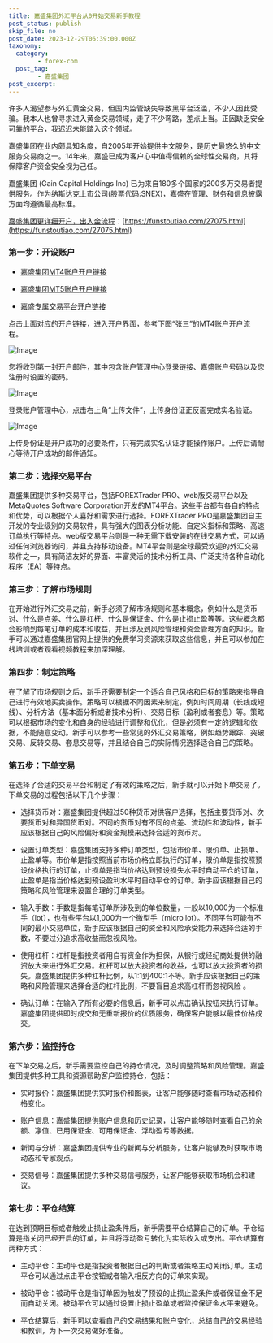 ```yaml
---
title: 嘉盛集团外汇平台从0开始交易新手教程
post_status: publish
skip_file: no
post_date: 2023-12-29T06:39:00.000Z
taxonomy:
  category:
        - forex-com
  post_tag:
        - 嘉盛集团
post_excerpt: 
---
```

许多人渴望参与外汇黄金交易，但国内监管缺失导致黑平台泛滥，不少人因此受骗。我本人也曾寻求进入黄金交易领域，走了不少弯路，差点上当。正因缺乏安全可靠的平台，我迟迟未能踏入这个领域。

嘉盛集团在业内颇具知名度，自2005年开始提供中文服务，是历史最悠久的中文服务交易商之一。14年来，嘉盛已成为客户心中值得信赖的全球性交易商，其将保障客户资金安全视为己任。

嘉盛集团 (Gain Capital Holdings Inc) 已为来自180多个国家的200多万交易者提供服务。作为纳斯达克上市公司(股票代码:SNEX)，嘉盛在管理、财务和信息披露方面均遵循最高标准。

[嘉盛集团更详细开户，出入金流程](https://funstoutiao.com/27075.html)：[https://funstoutiao.com/27075.html](https://funstoutiao.com/27075.html)

### 第一步：开设账户

* [嘉盛集团MT4账户开户链接](https://s.ssgg.net/jsmt4)

* [嘉盛集团MT5账户开户链接](https://s.ssgg.net/jsmt5)

* [嘉盛专属交易平台开户链接](https://s.ssgg.net/js)

点击上面对应的开户链接，进入开户界面，参考下图“张三”的MT4账户开户流程。

![Image](https://prod-files-secure.s3.us-west-2.amazonaws.com/39ed1227-6d7d-4570-be36-9ccd4a2c4241/7a167aea-686b-400d-af59-4e18eb607a40/640.png?X-Amz-Algorithm=AWS4-HMAC-SHA256&X-Amz-Content-Sha256=UNSIGNED-PAYLOAD&X-Amz-Credential=ASIAZI2LB466WQLHH7WG%2F20250320%2Fus-west-2%2Fs3%2Faws4_request&X-Amz-Date=20250320T101313Z&X-Amz-Expires=3600&X-Amz-Security-Token=IQoJb3JpZ2luX2VjEDIaCXVzLXdlc3QtMiJHMEUCIDQv3qN8nNXhMBZSdQIkaIgf20FJUfx2wyIp40Cme%2B93AiEAvvLWoTxa9VgMlvlP0SN85wmPahDQ8cu%2Fp4hnVzyyFaMqiAQIi%2F%2F%2F%2F%2F%2F%2F%2F%2F%2F%2FARAAGgw2Mzc0MjMxODM4MDUiDI1F7cvYV3ST6idIhCrcAxpVZ9CK8q6Mowqf6VfsM2AOqTpfgKh%2B3w0B2BOa6jvwWBCtkeeEtbhXWJDjMIffQODx8DUXThUemOgU0cVY0cMDT%2Bw4b38MNZ08oIUzd7A6Wp4OWeoZowgYIBgUUaDNQVlJADqXhlSHTLBKksBueZ4GqPCJEVlPsgrRabJrt49NZdvKbK1%2FE6HyG9P%2FA8KmxoDEaZABM2nFfWb0Nezn%2FZHgDArOJFR78b2aBxA8nt4ZsMmr2NlxiHpGrneJJCl7%2FH9dWE6gPFzMVnILHNG01LMU39q4AB6aJgFoZ8MvTWvaDrwV761gs6VhCTTCpxXoXwxgzZKDuATVs00Hc5UaGcDr5fmpH5oGCN3Z8ZA3VpAjDW945%2FT1SiCSJ7zm61KBHAVuzk75Pp816sARHgpP9VnjfDxEuegee6FxU4%2BPtI2RJBKrP0xBCKxbCP%2BgB%2B0oe%2FsWVjAwPbL%2F%2BHzWU%2FT2%2F83m4V9%2FniVv%2F7V0%2FaZizBLi%2Bs%2BVrq7%2FcW1pMkGIR7RjoYRybIvhFe3BlklaWM2wKN%2F64fg%2F5bk%2BbE%2F3MKx1uX27LTc5PjVCd8vGXBH1RU79octeWGVQNk%2BOFW6qedJdCZsRLBK1S5TpMKybWARv1hcY5as36kFDml55fm%2B3MPrD774GOqUBaMr3qpSriw5DLfpiQkrRIMiEABlVw1L30QYI%2BBLp9mxCgPJau2qx5IYDq%2B0E1QBhUb9J277QPDZtrKFIuqljfN2pIYFWox1rLCmjPr3CLfVRAruRbB4MFPHLFyK9uMks9O6Aa1LUEcC8X13O3XxfIXAz5AlmMD%2Fk5VI9ZvV%2FLgkc4ntIUAqtEJyVGoLpkie4Bc8W5lcB72hXf51ObAQBOVdTnukm&X-Amz-Signature=ace97c67545f82c3ca9a961874b655c4f32bcd8abd1ca03020717425d5db7f46&X-Amz-SignedHeaders=host&x-id=GetObject)

您将收到第一封开户邮件，其中包含账户管理中心登录链接、嘉盛账户号码以及您注册时设置的密码。

![Image](https://prod-files-secure.s3.us-west-2.amazonaws.com/39ed1227-6d7d-4570-be36-9ccd4a2c4241/eaa1c6b3-2877-4284-a0e1-530e222c27fb/image.png?X-Amz-Algorithm=AWS4-HMAC-SHA256&X-Amz-Content-Sha256=UNSIGNED-PAYLOAD&X-Amz-Credential=ASIAZI2LB466WQLHH7WG%2F20250320%2Fus-west-2%2Fs3%2Faws4_request&X-Amz-Date=20250320T101313Z&X-Amz-Expires=3600&X-Amz-Security-Token=IQoJb3JpZ2luX2VjEDIaCXVzLXdlc3QtMiJHMEUCIDQv3qN8nNXhMBZSdQIkaIgf20FJUfx2wyIp40Cme%2B93AiEAvvLWoTxa9VgMlvlP0SN85wmPahDQ8cu%2Fp4hnVzyyFaMqiAQIi%2F%2F%2F%2F%2F%2F%2F%2F%2F%2F%2FARAAGgw2Mzc0MjMxODM4MDUiDI1F7cvYV3ST6idIhCrcAxpVZ9CK8q6Mowqf6VfsM2AOqTpfgKh%2B3w0B2BOa6jvwWBCtkeeEtbhXWJDjMIffQODx8DUXThUemOgU0cVY0cMDT%2Bw4b38MNZ08oIUzd7A6Wp4OWeoZowgYIBgUUaDNQVlJADqXhlSHTLBKksBueZ4GqPCJEVlPsgrRabJrt49NZdvKbK1%2FE6HyG9P%2FA8KmxoDEaZABM2nFfWb0Nezn%2FZHgDArOJFR78b2aBxA8nt4ZsMmr2NlxiHpGrneJJCl7%2FH9dWE6gPFzMVnILHNG01LMU39q4AB6aJgFoZ8MvTWvaDrwV761gs6VhCTTCpxXoXwxgzZKDuATVs00Hc5UaGcDr5fmpH5oGCN3Z8ZA3VpAjDW945%2FT1SiCSJ7zm61KBHAVuzk75Pp816sARHgpP9VnjfDxEuegee6FxU4%2BPtI2RJBKrP0xBCKxbCP%2BgB%2B0oe%2FsWVjAwPbL%2F%2BHzWU%2FT2%2F83m4V9%2FniVv%2F7V0%2FaZizBLi%2Bs%2BVrq7%2FcW1pMkGIR7RjoYRybIvhFe3BlklaWM2wKN%2F64fg%2F5bk%2BbE%2F3MKx1uX27LTc5PjVCd8vGXBH1RU79octeWGVQNk%2BOFW6qedJdCZsRLBK1S5TpMKybWARv1hcY5as36kFDml55fm%2B3MPrD774GOqUBaMr3qpSriw5DLfpiQkrRIMiEABlVw1L30QYI%2BBLp9mxCgPJau2qx5IYDq%2B0E1QBhUb9J277QPDZtrKFIuqljfN2pIYFWox1rLCmjPr3CLfVRAruRbB4MFPHLFyK9uMks9O6Aa1LUEcC8X13O3XxfIXAz5AlmMD%2Fk5VI9ZvV%2FLgkc4ntIUAqtEJyVGoLpkie4Bc8W5lcB72hXf51ObAQBOVdTnukm&X-Amz-Signature=b23041926df0b246d82e59be50f6cb59406c907983b9d77517de09a624ffdd69&X-Amz-SignedHeaders=host&x-id=GetObject)

登录账户管理中心，点击右上角“上传文件”，上传身份证正反面完成实名验证。

![Image](https://prod-files-secure.s3.us-west-2.amazonaws.com/39ed1227-6d7d-4570-be36-9ccd4a2c4241/54090639-09fc-46b4-a135-e0289f707147/image.png?X-Amz-Algorithm=AWS4-HMAC-SHA256&X-Amz-Content-Sha256=UNSIGNED-PAYLOAD&X-Amz-Credential=ASIAZI2LB466WQLHH7WG%2F20250320%2Fus-west-2%2Fs3%2Faws4_request&X-Amz-Date=20250320T101313Z&X-Amz-Expires=3600&X-Amz-Security-Token=IQoJb3JpZ2luX2VjEDIaCXVzLXdlc3QtMiJHMEUCIDQv3qN8nNXhMBZSdQIkaIgf20FJUfx2wyIp40Cme%2B93AiEAvvLWoTxa9VgMlvlP0SN85wmPahDQ8cu%2Fp4hnVzyyFaMqiAQIi%2F%2F%2F%2F%2F%2F%2F%2F%2F%2F%2FARAAGgw2Mzc0MjMxODM4MDUiDI1F7cvYV3ST6idIhCrcAxpVZ9CK8q6Mowqf6VfsM2AOqTpfgKh%2B3w0B2BOa6jvwWBCtkeeEtbhXWJDjMIffQODx8DUXThUemOgU0cVY0cMDT%2Bw4b38MNZ08oIUzd7A6Wp4OWeoZowgYIBgUUaDNQVlJADqXhlSHTLBKksBueZ4GqPCJEVlPsgrRabJrt49NZdvKbK1%2FE6HyG9P%2FA8KmxoDEaZABM2nFfWb0Nezn%2FZHgDArOJFR78b2aBxA8nt4ZsMmr2NlxiHpGrneJJCl7%2FH9dWE6gPFzMVnILHNG01LMU39q4AB6aJgFoZ8MvTWvaDrwV761gs6VhCTTCpxXoXwxgzZKDuATVs00Hc5UaGcDr5fmpH5oGCN3Z8ZA3VpAjDW945%2FT1SiCSJ7zm61KBHAVuzk75Pp816sARHgpP9VnjfDxEuegee6FxU4%2BPtI2RJBKrP0xBCKxbCP%2BgB%2B0oe%2FsWVjAwPbL%2F%2BHzWU%2FT2%2F83m4V9%2FniVv%2F7V0%2FaZizBLi%2Bs%2BVrq7%2FcW1pMkGIR7RjoYRybIvhFe3BlklaWM2wKN%2F64fg%2F5bk%2BbE%2F3MKx1uX27LTc5PjVCd8vGXBH1RU79octeWGVQNk%2BOFW6qedJdCZsRLBK1S5TpMKybWARv1hcY5as36kFDml55fm%2B3MPrD774GOqUBaMr3qpSriw5DLfpiQkrRIMiEABlVw1L30QYI%2BBLp9mxCgPJau2qx5IYDq%2B0E1QBhUb9J277QPDZtrKFIuqljfN2pIYFWox1rLCmjPr3CLfVRAruRbB4MFPHLFyK9uMks9O6Aa1LUEcC8X13O3XxfIXAz5AlmMD%2Fk5VI9ZvV%2FLgkc4ntIUAqtEJyVGoLpkie4Bc8W5lcB72hXf51ObAQBOVdTnukm&X-Amz-Signature=e3782ab6594f8dcc4f4e7bc1a54ce431be9e4508d30a18b0487ff4fae3cfdf4a&X-Amz-SignedHeaders=host&x-id=GetObject)

上传身份证是开户成功的必要条件，只有完成实名认证才能操作账户。上传后请耐心等待开户成功的邮件通知。

### 第二步：选择交易平台

嘉盛集团提供多种交易平台，包括FOREXTrader PRO、web版交易平台以及MetaQuotes Software Corporation开发的MT4平台。这些平台都有各自的特点和优势，可以根据个人喜好和需求进行选择。FOREXTrader PRO是嘉盛集团自主开发的专业级别的交易软件，具有强大的图表分析功能、自定义指标和策略、高速订单执行等特点。web版交易平台则是一种无需下载安装的在线交易方式，可以通过任何浏览器访问，并且支持移动设备。MT4平台则是全球最受欢迎的外汇交易软件之一，具有简洁友好的界面、丰富灵活的技术分析工具、广泛支持各种自动化程序（EA）等特点。

### 第三步：了解市场规则

在开始进行外汇交易之前，新手必须了解市场规则和基本概念，例如什么是货币对、什么是点差、什么是杠杆、什么是保证金、什么是止损止盈等等。这些概念都会影响到每笔订单的成本和收益，并且涉及到风险管理和资金管理方面的知识。新手可以通过嘉盛集团官网上提供的免费学习资源来获取这些信息，并且可以参加在线培训或者观看视频教程来加深理解。

### 第四步：制定策略

在了解了市场规则之后，新手还需要制定一个适合自己风格和目标的策略来指导自己进行有效地买卖操作。策略可以根据不同因素来制定，例如时间周期（长线或短线）、分析方法（基本面分析或者技术分析）、交易目标（盈利或者套息）等。策略可以根据市场的变化和自身的经验进行调整和优化，但是必须有一定的逻辑和依据，不能随意变动。新手可以参考一些常见的外汇交易策略，例如趋势跟踪、突破交易、反转交易、套息交易等，并且结合自己的实际情况选择适合自己的策略。

### 第五步：下单交易

在选择了合适的交易平台和制定了有效的策略之后，新手就可以开始下单交易了。下单交易的过程包括以下几个步骤：

* 选择货币对：嘉盛集团提供超过50种货币对供客户选择，包括主要货币对、次要货币对和异国货币对。不同的货币对有不同的点差、流动性和波动性，新手应该根据自己的风险偏好和资金规模来选择合适的货币对。

* 设置订单类型：嘉盛集团支持多种订单类型，包括市价单、限价单、止损单、止盈单等。市价单是指按照当前市场价格立即执行的订单，限价单是指按照预设价格执行的订单，止损单是指当价格达到预设损失水平时自动平仓的订单，止盈单是指当价格达到预设盈利水平时自动平仓的订单。新手应该根据自己的策略和风险管理来设置合理的订单类型。

* 输入手数：手数是指每笔订单所涉及到的单位数量，一般以10,000为一个标准手（lot），也有些平台以1,000为一个微型手（micro lot）。不同平台可能有不同的最小交易单位，新手应该根据自己的资金和风险承受能力来选择合适的手数，不要过分追求高收益而忽视风险。

* 使用杠杆：杠杆是指投资者用自有资金作为担保，从银行或经纪商处提供的融资放大来进行外汇交易。杠杆可以放大投资者的收益，也可以放大投资者的损失。嘉盛集团提供多种杠杆比例，从1:1到400:1不等。新手应该根据自己的策略和风险管理来选择合适的杠杆比例，不要盲目追求高杠杆而忽视风险 。

* 确认订单：在输入了所有必要的信息后，新手可以点击确认按钮来执行订单。嘉盛集团提供即时成交和无重新报价的优质服务，确保客户能够以最佳价格成交。

### 第六步：监控持仓

在下单交易之后，新手需要监控自己的持仓情况，及时调整策略和风险管理。嘉盛集团提供多种工具和资源帮助客户监控持仓，包括：

* 实时报价：嘉盛集团提供实时报价和图表，让客户能够随时查看市场动态和价格变化。

* 账户信息：嘉盛集团提供账户信息和历史记录，让客户能够随时查看自己的余额、净值、已用保证金、可用保证金、浮动盈亏等数据。

* 新闻与分析：嘉盛集团提供专业的新闻与分析服务，让客户能够及时获取市场动态和专家观点。

* 交易信号：嘉盛集团提供多种交易信号服务，让客户能够获取市场机会和建议。

### 第七步：平仓结算

在达到预期目标或者触发止损止盈条件后，新手需要平仓结算自己的订单。平仓结算是指关闭已经开启的订单，并且将浮动盈亏转化为实际收入或支出。平仓结算有两种方式：

* 主动平仓：主动平仓是指投资者根据自己的判断或者策略主动关闭订单。主动平仓可以通过点击平仓按钮或者输入相反方向的订单来实现。

* 被动平仓：被动平仓是指订单因为触发了预设的止损止盈条件或者保证金不足而自动关闭。被动平仓可以通过设置止损止盈单或者监控保证金水平来避免。

* 平仓结算后，新手可以查看自己的交易结果和账户变化，总结自己的交易经验和教训，为下一次交易做好准备。